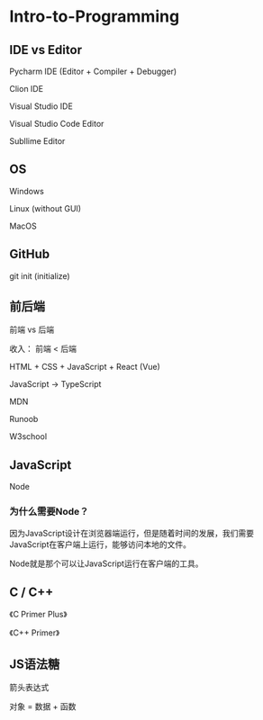# Intro-to-Programming



## IDE vs Editor

Pycharm IDE (Editor + Compiler + Debugger)

Clion IDE

Visual Studio IDE

Visual Studio Code Editor

Subllime Editor



## OS

Windows

Linux (without GUI)

MacOS



## GitHub

git init (initialize)



## 前后端

前端 vs 后端

收入： 前端 < 后端

HTML + CSS + JavaScript + React (Vue)

JavaScript -> TypeScript

MDN

Runoob

W3school



## JavaScript

Node

### 为什么需要Node？

因为JavaScript设计在浏览器端运行，但是随着时间的发展，我们需要JavaScript在客户端上运行，能够访问本地的文件。

Node就是那个可以让JavaScript运行在客户端的工具。



## C / C++

《C Primer Plus》

《C++ Primer》



## JS语法糖

箭头表达式





对象 = 数据 + 函数
